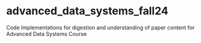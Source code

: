 # advanced_data_systems_fall24
Code Implementations for digestion and understanding of paper content for Advanced Data Systems Course

